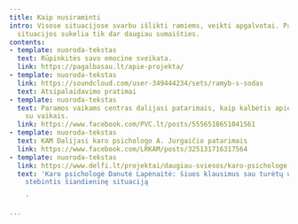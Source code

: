 ```yaml
---
title: Kaip nusiraminti
intro: Visose situacijose svarbu išlikti ramiems, veikti apgalvotai. Panika stresinėse
  situacijos sukelia tik dar daugiau sumaišties.
contents:
- template: nuoroda-tekstas
  text: Rūpinkitės savo emocine sveikata.
  link: https://pagalbasau.lt/apie-projekta/
- template: nuoroda-tekstas
  link: https://soundcloud.com/user-349444234/sets/ramyb-s-sodas
  text: Atsipalaidavimo pratimai
- template: nuoroda-tekstas
  text: Paramos vaikams centras dalijasi patarimais, kaip kalbėtis apie situaciją
    su vaikais.
  link: https://www.facebook.com/PVC.lt/posts/5556518651041561
- template: nuoroda-tekstas
  text: KAM Dalijasi karo psichologo A. Jurgaičio patarimais
  link: https://www.facebook.com/LRKAM/posts/325131716317564
- template: nuoroda-tekstas
  link: https://www.delfi.lt/projektai/daugiau-sviesos/karo-psichologe-danute-lapenaite-siuos-klausimus-sau-turetu-uzduoti-kiekvienas-stebintis-siandienine-situacija.d?id=89602427
  text: 'Karo psichologė Danutė Lapėnaitė: šiuos klausimus sau turėtų užduoti kiekvienas,
    stebintis šiandieninę situaciją

    '

---
```

